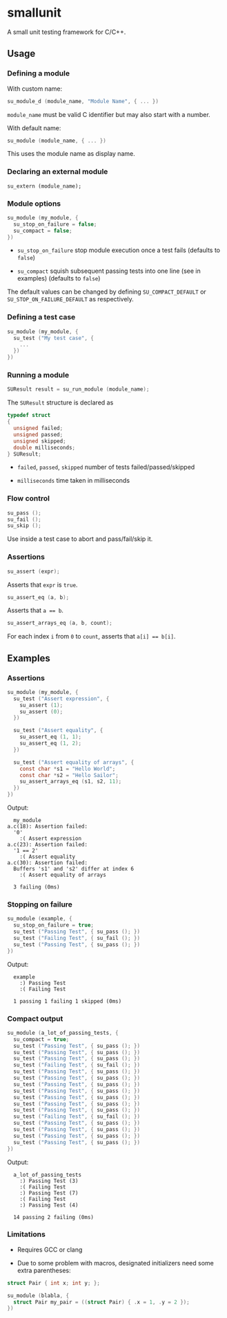 # smallunit

A small unit testing framework for C/C++.

## Usage

### Defining a module

With custom name:
```c
su_module_d (module_name, "Module Name", { ... })
```

`module_name` must be valid C identifier but may also start with a number.

With default name:
```c
su_module (module_name, { ... })
```
This uses the module name as display name.

### Declaring an external module

```
su_extern (module_name);
```

### Module options

```c
su_module (my_module, {
  su_stop_on_failure = false;
  su_compact = false;
})
```

- `su_stop_on_failure` stop module execution once a test fails (defaults to `false`)

- `su_compact` squish subsequent passing tests into one line (see in examples) (defaults to `false`)

The default values can be changed by defining `SU_COMPACT_DEFAULT` or `SU_STOP_ON_FAILURE_DEFAULT` as respectively.

### Defining a test case

```c
su_module (my_module, {
  su_test ("My test case", {
    ...
  })
})
```

### Running a module

```c
SUResult result = su_run_module (module_name);
```

The `SUResult` structure is declared as

```c
typedef struct
{
  unsigned failed;
  unsigned passed;
  unsigned skipped;
  double milliseconds;
} SUResult;
```

- `failed`, `passed`, `skipped` number of tests failed/passed/skipped

- `milliseconds` time taken in milliseconds

### Flow control

```c
su_pass ();
su_fail ();
su_skip ();
```

Use inside a test case to abort and pass/fail/skip it.

### Assertions

```c
su_assert (expr);
```

Asserts that `expr` is `true`.

```c
su_assert_eq (a, b);
```

Asserts that `a == b`.

```c
su_assert_arrays_eq (a, b, count);
```

For each index `i` from `0` to `count`, asserts that `a[i] == b[i]`.

## Examples

### Assertions

```c
su_module (my_module, {
  su_test ("Assert expression", {
    su_assert (1);
    su_assert (0);
  })

  su_test ("Assert equality", {
    su_assert_eq (1, 1);
    su_assert_eq (1, 2);
  })

  su_test ("Assert equality of arrays", {
    const char *s1 = "Hello World";
    const char *s2 = "Hello Sailor";
    su_assert_arrays_eq (s1, s2, 11);
  })
})
```

Output:

```
  my_module
a.c(18): Assertion failed:
  '0'
    :( Assert expression
a.c(23): Assertion failed:
  '1 == 2'
    :( Assert equality
a.c(30): Assertion failed:
  Buffers 's1' and 's2' differ at index 6
    :( Assert equality of arrays

  3 failing (0ms)
```

### Stopping on failure

```c
su_module (example, {
  su_stop_on_failure = true;
  su_test ("Passing Test", { su_pass (); })
  su_test ("Failing Test", { su_fail (); })
  su_test ("Passing Test", { su_pass (); })
})
```

Output:

```
  example
    :) Passing Test
    :( Failing Test

  1 passing 1 failing 1 skipped (0ms)
```

### Compact output

```c
su_module (a_lot_of_passing_tests, {
  su_compact = true;
  su_test ("Passing Test", { su_pass (); })
  su_test ("Passing Test", { su_pass (); })
  su_test ("Passing Test", { su_pass (); })
  su_test ("Failing Test", { su_fail (); })
  su_test ("Passing Test", { su_pass (); })
  su_test ("Passing Test", { su_pass (); })
  su_test ("Passing Test", { su_pass (); })
  su_test ("Passing Test", { su_pass (); })
  su_test ("Passing Test", { su_pass (); })
  su_test ("Passing Test", { su_pass (); })
  su_test ("Passing Test", { su_pass (); })
  su_test ("Failing Test", { su_fail (); })
  su_test ("Passing Test", { su_pass (); })
  su_test ("Passing Test", { su_pass (); })
  su_test ("Passing Test", { su_pass (); })
  su_test ("Passing Test", { su_pass (); })
})
```

Output:

```
  a_lot_of_passing_tests
    :) Passing Test (3)
    :( Failing Test
    :) Passing Test (7)
    :( Failing Test
    :) Passing Test (4)

  14 passing 2 failing (0ms)
```

### Limitations

- Requires GCC or clang

- Due to some problem with macros, designated initializers need some extra parentheses:

```c
struct Pair { int x; int y; };

su_module (blabla, {
  struct Pair my_pair = ((struct Pair) { .x = 1, .y = 2 });
})
```

